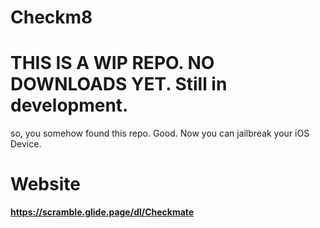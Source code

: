 # Checkm8
# THIS IS A WIP REPO. NO DOWNLOADS YET. Still in development.
so, you somehow found this repo. Good. Now you can jailbreak your iOS Device.
# Website
**https://scramble.glide.page/dl/Checkmate**
